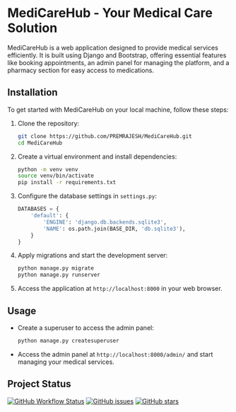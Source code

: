 # MediCareHub - Your Medical Care Solution

MediCareHub is a web application designed to provide medical services efficiently. It is built using Django and Bootstrap, offering essential features like booking appointments, an admin panel for managing the platform, and a pharmacy section for easy access to medications.


## Installation

To get started with MediCareHub on your local machine, follow these steps:

1. Clone the repository:

   ```bash
   git clone https://github.com/PREMRAJESH/MediCareHub.git
   cd MediCareHub
   ```

2. Create a virtual environment and install dependencies:

   ```bash
   python -m venv venv
   source venv/bin/activate
   pip install -r requirements.txt
   ```

3. Configure the database settings in `settings.py`:

   ```python
   DATABASES = {
       'default': {
           'ENGINE': 'django.db.backends.sqlite3',
           'NAME': os.path.join(BASE_DIR, 'db.sqlite3'),
       }
   }
   ```

4. Apply migrations and start the development server:

   ```bash
   python manage.py migrate
   python manage.py runserver
   ```

5. Access the application at `http://localhost:8000` in your web browser.

## Usage

- Create a superuser to access the admin panel:

  ```bash
  python manage.py createsuperuser
  ```

- Access the admin panel at `http://localhost:8000/admin/` and start managing your medical services.

## Project Status

[![GitHub Workflow Status](https://img.shields.io/github/workflow/status/PREMRAJESH/MediCareHub/CI)](https://github.com/PREMRAJESH/MediCareHub/actions)
[![GitHub issues](https://img.shields.io/github/issues/PREMRAJESH/MediCareHub)](https://github.com/PREMRAJESH/MediCareHub/issues)
[![GitHub stars](https://img.shields.io/github/stars/PREMRAJESH/MediCareHub)](https://github.com/PREMRAJESH/MediCareHub/stargazers)


